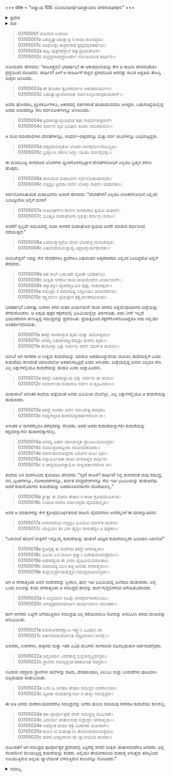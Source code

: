 +++
title = "ಅಧ್ಯಾಯ 105: ಲೋಮಶತೀರ್ಥಯಾತ್ರಾಯಾಂ ಸಗರಸಂತತಿಕಥನಃ"
+++

<details><summary>ಪ್ರವೇಶ</summary>


।।   ಓಂ ಓಂ ನಮೋ ನಾರಾಯಣಾಯ।।   ಶ್ರೀ ವೇದವ್ಯಾಸಾಯ ನಮಃ ।।

ಶ್ರೀ ಕೃಷ್ಣದ್ವೈಪಾಯನ ವೇದವ್ಯಾಸ ವಿರಚಿತ  

**ಶ್ರೀ ಮಹಾಭಾರತ**

**ಆರಣ್ಯಕ ಪರ್ವ**

**ತೀರ್ಥಯಾತ್ರಾ ಪರ್ವ**

**ಅಧ್ಯಾಯ 105**

</details>


<details><summary>ಸಾರ</summary>

ರಾಜಾ ಸಗರನ ಅಶ್ವಮೇಧದ ಕುದುರೆಯು ರಕ್ಷಣೆಯಲ್ಲಿರುವಾಗಲೇ ಅಂತರ್ಧಾನವಾದುದು (1-10). ಹುಡುಕಲು ಹೋದ ಸಗರ ಪುತ್ರರು ಭೂಮಿಯನ್ನು ಅಗೆದು ಪಾತಾಳಕ್ಕೆ ಹೋಗಿ ಅಲ್ಲಿ ಕಪಿಲಾಶ್ರಮದ ಬಳಿ ಮೇಯುತ್ತಿದ್ದ ಯಜ್ಞಾಶ್ವವನ್ನು ನೋಡಿದುದು (11-25).

</details>


> 03105001 ಲೋಮಶ ಉವಾಚ।  
03105001a ಏತಚ್ಛೃತ್ವಾಂತರಿಕ್ಷಾಚ್ಚ ಸ ರಾಜಾ ರಾಜಸತ್ತಮ।  
03105001c ಯಥೋಕ್ತಂ ತಚ್ಚಕಾರಾಥ ಶ್ರದ್ದಧದ್ಭರತರ್ಷಭ।।  
03105002a ಷಷ್ಟಿಃ ಪುತ್ರಸಹಸ್ರಾಣಿ ತಸ್ಯಾಪ್ರತಿಮತೇಜಸಃ।  
03105002c ರುದ್ರಪ್ರಸಾದಾದ್ರಾಜರ್ಷೇಃ ಸಮಜಾಯಂತ ಪಾರ್ಥಿವ।।

ಲೋಮಶನು ಹೇಳಿದನು: “ರಾಜಸತ್ತಮ! ಭರತರ್ಷಭ! ಈ ಆಕಾಶವಾಣಿಯನ್ನು ಕೇಳಿ ಆ ರಾಜನು ಹೇಳಿದಂತೆಯೇ ಶ್ರದ್ಧೆಯಿಂದ ಮಾಡಿದನು. ಪಾರ್ಥಿವ! ಹೀಗೆ ಆ ರಾಜರ್ಷಿಗೆ ರುದ್ರನ ಪ್ರಸಾದದಿಂದ ಅರವತ್ತು ಸಾವಿರ ಅಪ್ರತಿಮ ತೇಜಸ್ವಿ ಮಕ್ಕಳು ಜನಿಸಿದರು.

> 03105003a ತೇ ಘೋರಾಃ ಕ್ರೂರಕರ್ಮಾಣ ಆಕಾಶಪರಿಸರ್ಪಿಣಃ।   
03105003c ಬಹುತ್ವಾಚ್ಚಾವಜಾನಂತಃ ಸರ್ವಾಽಲ್ಲೋಕಾನ್ಸಹಾಮರಾನ್।।

ಅವರು ಘೋರರೂ, ಕ್ರೂರಕರ್ಮಿಗಳೂ, ಆಕಾಶದಲ್ಲಿ ಸರ್ಪಗಳಂತೆ ಹರಿದಾಡುವವರೂ ಆಗಿದ್ದರು. ಬಹುಸಂಖ್ಯೆಯಲ್ಲಿದ್ದ ಅವರು ಅಮರರನ್ನೂ ಸೇರಿ ಸರ್ವಲೋಕಗಳನ್ನೂ ಅಣಕಿಸಿದರು.

> 03105004a ತ್ರಿದಶಾಂಶ್ಚಾಪ್ಯಬಾಧಂತ ತಥಾ ಗಂಧರ್ವರಾಕ್ಷಸಾನ್।  
03105004c ಸರ್ವಾಣಿ ಚೈವ ಭೂತಾನಿ ಶೂರಾಃ ಸಮರಶಾಲಿನಃ।।

ಆ ಶೂರ ಸಮರಶಾಲಿಗಳು ದೇವತೆಗಳನ್ನೂ, ಗಂಧರ್ವ-ರಾಕ್ಷಸರನ್ನೂ ಮತ್ತು ಸರ್ವ ಜೀವಿಗಳನ್ನೂ ಬಾಧಿಸುತ್ತಿದ್ದರು.

> 03105005a ವಧ್ಯಮಾನಾಸ್ತತೋ ಲೋಕಾಃ ಸಾಗರೈರ್ಮಂದಬುದ್ಧಿಭಿಃ।  
03105005c ಬ್ರಹ್ಮಾಣಂ ಶರಣಂ ಜಗ್ಮುಃ ಸಹಿತಾಃ ಸರ್ವದೈವತೈಃ।।

ಈ ಮಂದಬುದ್ದಿ ಸಾಗರರಿಂದ ಲೋಕಗಳು ಧ್ವಂಸಗೊಳಿಸಲ್ಪಟ್ಟಾಗ ದೇವತೆಗಳೊಂದಿಗೆ ಎಲ್ಲರೂ ಬ್ರಹ್ಮನ ಶರಣು ಹೊಕ್ಕರು.

> 03105006a ತಾನುವಾಚ ಮಹಾಭಾಗಃ ಸರ್ವಲೋಕಪಿತಾಮಹಃ।  
03105006c ಗಚ್ಚಧ್ವಂ ತ್ರಿದಶಾಃ ಸರ್ವೇ ಲೋಕೈಃ ಸಾರ್ಧಂ ಯಥಾಗತಂ।।

ಸರ್ವಲೋಕಪಿತಾಮಹ ಮಹಾಭಾಗನು ಅವರಿಗೆ ಹೇಳಿದನು: “ದೇವತೆಗಳೇ! ಎಲ್ಲರೂ ಲೋಕಗಳೊಂದಿಗೆ ಎಲ್ಲಿಂದ ಬಂದಿದ್ದೀರೋ ಅಲ್ಲಿಗೆ ಮರಳಿ!

> 03105007a ನಾತಿದೀರ್ಘೇಣ ಕಾಲೇನ ಸಾಗರಾಣಾಂ ಕ್ಷಯೋ ಮಹಾನ್।  
03105007c ಭವಿಷ್ಯತಿ ಮಹಾಘೋರಃ ಸ್ವಕೃತೈಃ ಕರ್ಮಭಿಃ ಸುರಾಃ।।

ಸುರರೇ! ಸ್ವಲ್ಪವೇ ಸಮಯದಲ್ಲಿ ಮಹಾ ಸಾಗರರ ಮಹಾಘೋರ ಕ್ಷಯವು ಅವರೇ ಮಾಡುವ ಕರ್ಮದಿಂದ ನಡೆಯುತ್ತದೆ.”

> 03105008a ಏವಮುಕ್ತಾಸ್ತತೋ ದೇವಾ ಲೋಕಾಶ್ಚ ಮನುಜೇಶ್ವರ।  
03105008c ಪಿತಾಮಹಮನುಜ್ಞಾಪ್ಯ ವಿಪ್ರಜಗ್ಮುರ್ಯಥಾಗತಂ।।

ಮನುಜೇಶ್ವರ! ಇದನ್ನು ಕೇಳಿ ದೇವತೆಗಳೂ ಪ್ರಜೆಗಳೂ ಪಿತಾಮಹನ ಅಪ್ಪಣೆಪಡೆದು ಎಲ್ಲಿಂದ ಬಂದಿದ್ದರೋ ಅಲ್ಲಿಗೆ ತೆರಳಿದರು.

> 03105009a ತತಃ ಕಾಲೇ ಬಹುತಿಥೇ ವ್ಯತೀತೇ ಭರತರ್ಷಭ।  
03105009c ದೀಕ್ಷಿತಃ ಸಗರೋ ರಾಜಾ ಹಯಮೇಧೇನ ವೀರ್ಯವಾನ್।।  
03105009e ತಸ್ಯಾಶ್ವೋ ವ್ಯಚರದ್ಭೂಮಿಂ ಪುತ್ರೈಃ ಸುಪರಿರಕ್ಷಿತಃ।।  
03105010a ಸಮುದ್ರಂ ಸ ಸಮಾಸಾದ್ಯ ನಿಸ್ತೋಯಂ ಭೀಮದರ್ಶನಂ।   
03105010c ರಕ್ಷ್ಯಮಾಣಃ ಪ್ರಯತ್ನೇನ ತತ್ರೈವಾಂತರಧೀಯತ।।

ಭರತರ್ಷಭ! ಬಹಳಷ್ಟು ದಿನಗಳು ಕಳೆದ ನಂತರ ವೀರ್ಯವಾನ್ ರಾಜಾ ಸಗರನು ಅಶ್ವಮೇಧಯಾಗದ ದೀಕ್ಷೆಯನ್ನು ತೆಗೆದುಕೊಂಡನು. ಆ ಅಶ್ವವು ಪುತ್ರರ ರಕ್ಷಣೆಯಲ್ಲಿ ಭೂಮಿಯನ್ನೆಲ್ಲಾ ತಿರುಗಾಡಿತು. ಅದು ನೀರೇ ಇಲ್ಲದೆ ಭಯಂಕರವಾಗಿ ಕಾಣುತ್ತಿದ್ದ ಸಮುದ್ರವನ್ನು ಪ್ರವೇಶಿಸಿತು. ಪ್ರಯತ್ನದಿಂದ ರಕ್ಷಣೆಗೊಳಗೊಂಡಿದ್ದರೂ ಅದು ಅಲ್ಲಿಯೇ ಅಂತರ್ಧಾನವಾಯಿತು.

> 03105011a ತತಸ್ತೇ ಸಾಗರಾಸ್ತಾತ ಹೃತಂ ಮತ್ವಾ ಹಯೋತ್ತಮಂ।  
03105011c ಆಗಮ್ಯ ಪಿತುರಾಚಖ್ಯುರದೃಶ್ಯಂ ತುರಗಂ ಹೃತಂ।।   
03105011e ತೇನೋಕ್ತಾ ದಿಕ್ಷು ಸರ್ವಾಸು ಸರ್ವೇ ಮಾರ್ಗತ ವಾಜಿನಂ।।

ಮಗೂ! ಆಗ ಸಾಗರರು ಆ ಉತ್ತಮ ಕುದುರೆಯನ್ನು ಯಾರೋ ಅಪಹರಿಸಿದ್ದಾರೆಂದು ಯೋಚಿಸಿ ತಂದೆಯಲ್ಲಿಗೆ ಬಂದು ಕುದುರೆಯು ಕಾಣದಂತೆ ಯಾರಿಂದಲೋ ಅಪಹರಿಸಲ್ಪಟ್ಟಿದೆ ಎಂದು ತಿಳಿಸಿದರು. ದೀಕ್ಷೆಯಲ್ಲಿದ್ದ ಅವನು ಎಲ್ಲರೂ ಸೇರಿ ಎಲ್ಲ ದಿಕ್ಕುಗಳಲ್ಲಿಯೂ ಕುದುರೆಯನ್ನು ಹುಡುಕಿ ಎಂದು ಆಜ್ಞಾಪಿಸಿದನು.

> 03105012a ತತಸ್ತೇ ಪಿತುರಾಜ್ಞಾಯ ದಿಕ್ಷು ಸರ್ವಾಸು ತಂ ಹಯಂ।  
03105012c ಅಮಾರ್ಗಂತ ಮಹಾರಾಜ ಸರ್ವಂ ಚ ಪೃಥಿವೀತಲಂ।।

ಮಹಾರಾಜ! ಅನಂತರ ತಂದೆಯ ಆಜ್ಞೆಯಂತೆ ಅವರು ಭೂಮಿಯ ಮೇಲೆಲ್ಲಾ, ಎಲ್ಲ ದಿಕ್ಕುಗಳಲ್ಲಿಯೂ ಆ ಕುದುರೆಯನ್ನು ಹುಡುಕಿದರು.

> 03105013a ತತಸ್ತೇ ಸಾಗರಾಃ ಸರ್ವೇ ಸಮುಪೇತ್ಯ ಪರಸ್ಪರಂ।  
03105013c ನಾಧ್ಯಗಚ್ಚಂತ ತುರಗಮಶ್ವಹರ್ತಾರಮೇವ ಚ।।

ಅನಂತರ ಆ ಸಾಗರರೆಲ್ಲರೂ ಪರಸ್ಪರರನ್ನು ಸೇರಿದರು. ಆದರೆ ಅವರು ಕುದುರೆಯನ್ನಾಗಲೀ ಕುದುರೆಯನ್ನು ಕದ್ದವರನ್ನಾಗಲೀ ಹುಡುಕಲಿಕ್ಕಾಗಲಿಲ್ಲ.

> 03105014a ಆಗಮ್ಯ ಪಿತರಂ ಚೋಚುಸ್ತತಃ ಪ್ರಾಂಜಲಯೋಽಗ್ರತಃ।  
03105014c ಸಸಮುದ್ರವನದ್ವೀಪಾ ಸನದೀನದಕಂದರಾ।।  
03105014e ಸಪರ್ವತವನೋದ್ದೇಶಾ ನಿಖಿಲೇನ ಮಹೀ ನೃಪ।।  
03105015a ಅಸ್ಮಾಭಿರ್ವಿಚಿತಾ ರಾಜಂ ಶಾಸನಾತ್ತವ ಪಾರ್ಥಿವ।  
03105015c ನ ಚಾಶ್ವಮಧಿಗಚ್ಚಾಮೋ ನಾಶ್ವಹರ್ತಾರಮೇವ ಚ।।

ತಂದೆಯ ಬಳಿ ಮರಳಿಬಂದು ಕೈಜೋಡಿಸಿ ಹೇಳಿದರು: “ನೃಪ! ರಾಜನ್! ಪಾರ್ಥಿವ! ನಿನ್ನ ಶಾಸನದಂತೆ ನಾವು ಸಮುದ್ರ, ವನ, ದ್ವೀಪಗಳನ್ನೂ, ನದೀಕಂದರಗಳನ್ನೂ, ಪರ್ವತ ವನಪ್ರದೇಶಗಳನ್ನೂ ಸೇರಿ ಇಡೀ ಭೂಮಿಯನ್ನು ಹುಡುಕಿದೆವು. ಆದರೆ ಕುದುರೆಯಾಗಲೀ ಕುದುರೆಯನ್ನು ಅಪಹರಿಸಿದವರಾಗಲೀ ದೊರೆಯಲಿಲ್ಲ.”

> 03105016a ಶ್ರುತ್ವಾ ತು ವಚನಂ ತೇಷಾಂ ಸ ರಾಜಾ ಕ್ರೋಧಮೂರ್ಚಿತಃ।  
03105016c ಉವಾಚ ವಚನಂ ಸರ್ವಾಂಸ್ತದಾ ದೈವವಶಾನ್ನೃಪ।।

ಅವರ ಆ ಮಾತುಗಳನ್ನು ಕೇಳಿ ಕ್ರೋಧಮೂರ್ಛಿತನಾದ ರಾಜನು ದೈವವಶನಾಗಿ ಅವರೆಲ್ಲರಿಗೆ ಈ ಮಾತನ್ನಾಡಿದನು:

> 03105017a ಅನಾಗಮಾಯ ಗಚ್ಚಧ್ವಂ ಭೂಯೋ ಮಾರ್ಗತ ವಾಜಿನಂ।  
03105017c ಯಜ್ಞಿಯಂ ತಂ ವಿನಾ ಹ್ಯಶ್ವಂ ನಾಗಂತವ್ಯಂ ಹಿ ಪುತ್ರಕಾಃ।।

“ಬರಬೇಡಿ! ಹೋಗಿ! ಮಕ್ಕಳೇ! ಇನ್ನೊಮ್ಮೆ ಕುದುರೆಯನ್ನು ಹುಡುಕಿ! ಯಜ್ಞದ ಕುದುರೆಯಿಲ್ಲದೇ ಹಿಂದಿರುಗಿ ಬರಬೇಡಿ!”

> 03105018a ಪ್ರತಿಗೃಹ್ಯ ತು ಸಂದೇಶಂ ತತಸ್ತೇ ಸಗರಾತ್ಮಜಾಃ।  
03105018c ಭೂಯ ಏವ ಮಹೀಂ ಕೃತ್ಸ್ನಾಂ ವಿಚೇತುಮುಪಚಕ್ರಮುಃ।।  
03105019a ಅಥಾಪಶ್ಯಂತ ತೇ ವೀರಾಃ ಪೃಥಿವೀಮವದಾರಿತಾಂ।  
03105019c ಸಮಾಸಾದ್ಯ ಬಿಲಂ ತಚ್ಚ ಖನಂತಃ ಸಗರಾತ್ಮಜಾಃ।।  
03105019e ಕುದ್ದಾಲೈರ್ಹ್ರೇಷುಕೈಶ್ಚೈವ ಸಮುದ್ರಮಖನಂಸ್ತದಾ।।

ಆಗ ಆ ಸಗರಾತ್ಮಜರು ಅವನ ಸಂದೇಶವನ್ನು ಸ್ವೀಕರಿಸಿ, ಪುನಃ ಇಡೀ ಭೂಮಿಯಲ್ಲಿ ಅಲೆದಾಡಿ ಹುಡುಕಿದರು. ಅಲ್ಲಿ ಒಂದು ಬಿಲವನ್ನು ಕಂಡು ಸಗರಾತ್ಮಜರು ಆ ಸಮುದ್ರದ ತಳವನ್ನು ಹಾರೆ-ಗುದ್ದಲಿಗಳಿಂದ ಅಗೆಯತೊಡಗಿದರು.

> 03105020a ಸ ಖನ್ಯಮಾನಃ ಸಹಿತೈಃ ಸಾಗರೈರ್ವರುಣಾಲಯಃ।  
03105020c ಅಗಚ್ಚತ್ಪರಮಾಮಾರ್ತಿಂ ದಾರ್ಯಮಾಣಃ ಸಮಂತತಃ।।

ಹಾಗೆ ಸಾಗರರು ಒಟ್ಟಿಗೇ ಅಗೆಯುತ್ತಿರಲು ಸಮುದ್ರವು ಎಲ್ಲ ಕಡೆಯಿಂದಲೂ ನೋವನ್ನು ಅನುಭವಿಸಿ ಪರಮ ದುಃಖವನ್ನು ಅನುಭವಿಸಿತು.

> 03105021a ಅಸುರೋರಗರಕ್ಷಾಂಸಿ ಸತ್ತ್ವಾನಿ ವಿವಿಧಾನಿ ಚ।  
03105021c ಆರ್ತನಾದಮಕುರ್ವಂತ ವಧ್ಯಮಾನಾನಿ ಸಾಗರೈಃ।।

ಅಸುರರು, ಉರಗಗಳು, ರಾಕ್ಷಸರು ಮತ್ತು ಇತರ ವಿವಿಧ ಜೀವಿಗಳು ಸಾಗರರಿಂದ ವಧಿಸಲ್ಪಡುವಾಗ ಆರ್ತನಾದಗೈದರು.

> 03105022a ಚಿನ್ನಶೀರ್ಷಾ ವಿದೇಹಾಶ್ಚ ಭಿನ್ನಜಾನ್ವಸ್ಥಿಮಸ್ತಕಾಃ।  
03105022c ಪ್ರಾಣಿನಃ ಸಮದೃಶ್ಯಂತ ಶತಶೋಽಥ ಸಹಸ್ರಶಃ।।

ನೂರಾರು ಸಹಸ್ರಾರು ಪ್ರಾಣಿಗಳು ತಲೆಗಳನ್ನು ಕಡಿದು, ದೇಹತುಂಡಾಗಿ, ಎಲುಬು ಮತ್ತು ಬುರುಡೆಗಳು ಪುಡಿಯಾಗಿ ಬಿದ್ದಿರುವುದು ಕಂಡುಬಂದಿತು.

> 03105023a ಏವಂ ಹಿ ಖನತಾಂ ತೇಷಾಂ ಸಮುದ್ರಂ ಮಕರಾಲಯಂ।  
03105023c ವ್ಯತೀತಃ ಸುಮಹಾನ್ಕಾಲೋ ನ ಚಾಶ್ವಃ ಸಮದೃಶ್ಯತ।।

ಈ ರೀತಿ ಅವರು ಮಕರಾಲಯದವರೆಗೂ ಸಮುದ್ರವನ್ನು ಅಗೆದು ತುಂಬಾ ಸಮಯವು ಕಳೆದರೂ ಕುದುರೆಯು ಕಾಣಲಿಲ್ಲ.

> 03105024a ತತಃ ಪೂರ್ವೋತ್ತರೇ ದೇಶೇ ಸಮುದ್ರಸ್ಯ ಮಹೀಪತೇ।  
03105024c ವಿದಾರ್ಯ ಪಾತಾಲಮಥ ಸಂಕ್ರುದ್ಧಾಃ ಸಗರಾತ್ಮಜಾಃ।।  
03105024e ಅಪಶ್ಯಂತ ಹಯಂ ತತ್ರ ವಿಚರಂತಂ ಮಹೀತಲೇ।।  
03105025a ಕಪಿಲಂ ಚ ಮಹಾತ್ಮಾನಂ ತೇಜೋರಾಶಿಮನುತ್ತಮಂ।   
03105025c ತಪಸಾ ದೀಪ್ಯಮಾನಂ ತಂ ಜ್ವಾಲಾಭಿರಿವ ಪಾವಕಂ।।

ಮಹೀಪತೇ! ಆಗ ಸಮುದ್ರದ ಪೂರ್ವೋತ್ತರ ಪ್ರದೇಶದಲ್ಲಿ ಸಿಟ್ಟಿಗೆದ್ದ ಸಗರನ ಮಕ್ಕಳು ಪಾತಾಳದವರೆಗೂ ಅಗೆದರು. ಅಲ್ಲಿ ನೆಲದಮೇಲೆ ಮೇಯುತ್ತಿದ್ದ ಕುದುರೆಯನ್ನು ಕಂಡರು. ಅಲ್ಲಿಯೇ ತೇಜೋರಾಶಿಯ ಮಹಾತ್ಮ ಅನುತ್ತಮ ತಪಸ್ಸಿನಿಂದ ಉರಿಯುತ್ತಿರುವ ಅಗ್ನಿಯ ಜ್ವಾಲೆಯಂತೆ ಬೆಳಗುತ್ತಿರುವ ಕಪಿಲನನ್ನೂ ನೋಡಿದರು.”

<details><summary>ಸಮಾಪ್ತಿ</summary>

ಇತಿ ಶ್ರೀ ಮಹಾಭಾರತೇ ಆರಣ್ಯಕಪರ್ವಣಿ ತೀರ್ಥಯಾತ್ರಾಪರ್ವಣಿ ಲೋಮಶತೀರ್ಥಯಾತ್ರಾಯಾಂ ಸಗರಸಂತತಿಕಥನೇ ಪಂಚಾಧಿಕಶತತಮೋಽಧ್ಯಾಯಃ।  
ಇದು ಮಹಾಭಾರತದ ಆರಣ್ಯಕಪರ್ವದಲ್ಲಿ ತೀರ್ಥಯಾತ್ರಾಪರ್ವದಲ್ಲಿ ಲೋಮಶತೀರ್ಥಯಾತ್ರೆಯಲ್ಲಿ ಸಗರಸಂತತಿಯ ಕಥನದಲ್ಲಿ ನೂರಾಐದನೆಯ ಅಧ್ಯಾಯವು.



</details>
